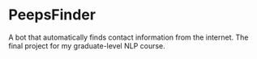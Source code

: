 # PeepsFinder
A bot that automatically finds contact information from the internet. The final project for my graduate-level NLP course. 
